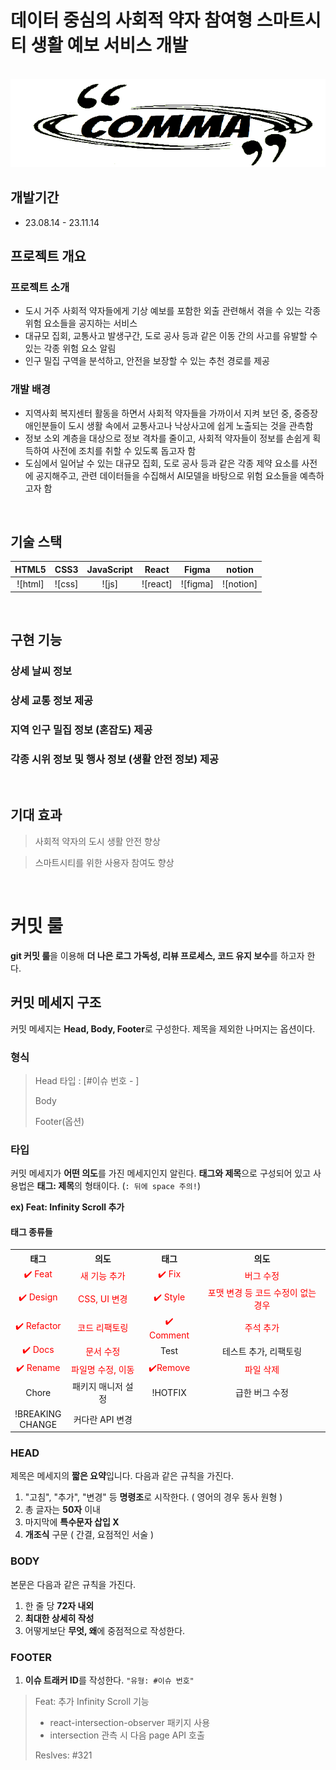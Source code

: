 # 데이터 중심의 사회적 약자 참여형 스마트시티 생활 예보 서비스 개발

<p align="center">
  <br>
  <img src="./images/comma.png">
  <br>
</p>

## 개발기간
- 23.08.14 - 23.11.14

## 프로젝트 개요

<p align="justify">

### 프로젝트 소개

- 도시 거주 사회적 약자들에게 기상 예보를 포함한 외출 관련해서 겪을 수 있는 각종 위험 요소들을 공지하는 서비스
- 대규모 집회, 교통사고 발생구간, 도로 공사 등과 같은 이동 간의 사고를 유발할 수 있는 각종 위험 요소 알림
- 인구 밀집 구역을 분석하고, 안전을 보장할 수 있는 추천 경로를 제공

### 개발 배경

- 지역사회 복지센터 활동을 하면서 사회적 약자들을 가까이서 지켜 보던 중, 중증장애인분들이 도시 생활 속에서 교통사고나 낙상사고에 쉽게 노출되는 것을 관측함
- 정보 소외 계층을 대상으로 정보 격차를 줄이고, 사회적 약자들이 정보를 손쉽게 획득하여 사전에 조치를 취할 수 있도록 돕고자 함
- 도심에서 일어날 수 있는 대규모 집회, 도로 공사 등과 같은 각종 제약 요소를 사전에 공지해주고, 관련 데이터들을 수집해서 AI모델을 바탕으로 위험 요소들을 예측하고자 함


</p>

<p align="center">
</p>

<br>

 ## 기술 스택

|  HTML5  |  CSS3  | JavaScript | React    | Figma    | notion    |
| :-----: | :----: | :--------: | -------- | -------- | --------- |
| ![html] | ![css] |   ![js]    | ![react] | ![figma] | ![notion] |

<br>

## 구현 기능

### 상세 날씨 정보

### 상세 교통 정보 제공

### 지역 인구 밀집 정보 (혼잡도) 제공

### 각종 시위 정보 및 행사 정보 (생활 안전 정보) 제공

<br>

## 기대 효과

> 사회적 약자의 도시 생활 안전 향상

> 스마트시티를 위한 사용자 참여도 향상

<p align="justify">

</p>

<br>

<!-- ## 라이센스

MIT &copy; [NoHack](mailto:lbjp114@gmail.com) -->

<!-- Stack Icon Refernces -->

<!-- [html]: /images/stack/html.svg
[css]: /images/stack/css.svg
[js]: /images/stack/javascript.svg
[react]: /images/stack/react.svg
[figma]: /images/stack/figma.svg
[notion]: /images/stack/notion.svg

<br> -->

<!-- commit rule (컨벤션) 관련 -->

# 커밋 룰

**git 커밋 룰**을 이용해 **더 나은 로그 가독성, 리뷰 프로세스, 코드 유지 보수**를 하고자 한다.

## 커밋 메세지 구조

커밋 메세지는 **Head, Body, Footer**로 구성한다. 제목을 제외한 나머지는 옵션이다.

### 형식

> Head 타입 : [#이슈 번호 - ]
>
> Body
>
> Footer(옵션)

### 타입

커밋 메세지가 **어떤 의도**를 가진 메세지인지 알린다.
**태그와 제목**으로 구성되어 있고 사용법은 **태그: 제목**의 형태이다. (`: 뒤에 space 주의!`)

**ex) Feat: Infinity Scroll 추가**

#### 태그 종류들

<table style="text-align : center;">
    <th>태그</th>
    <th>의도</th>
    <th>태그</th>
    <th>의도</th>
    <tr>
        <td style="color : red">✔️ Feat</td>
        <td style="color : red">새 기능 추가</td>
        <td style="color : red">✔️ Fix</td>
        <td style="color : red">버그 수정</td>
    </tr>
    <tr>
        <td style="color : red">✔️ Design</td>
        <td style="color : red">CSS, UI 변경</td>
        <td style="color : red">✔️ Style</td>
        <td style="color : red">포맷 변경 등 코드 수정이 없는 경우</td>
    </tr>
        <tr>
        <td style="color : red">✔️ Refactor</td>
        <td style="color : red">코드 리팩토링</td>
        <td style="color : red">✔️ Comment</td>
        <td style="color : red">주석 추가</td>
    </tr>
    </tr>
        <tr>
        <td style="color : red">✔️ Docs</td>
        <td style="color : red">문서 수정</td>
        <td>Test</td>
        <td>테스트 추가, 리팩토링</td>
    </tr>   
    </tr>
    <tr>
        <td style="color : red">✔️ Rename</td>
        <td style="color : red">파일명 수정, 이동</td>
        <td style="color : red">✔️Remove</td>
        <td style="color : red">파일 삭제</td>
    </tr>
    <tr>
        <td>Chore</td>
        <td>패키지 매니저 설정</td>
        <td>!HOTFIX</td>
        <td>급한 버그 수정</td>
    </tr>
    <tr>
        <td>!BREAKING</br>
        CHANGE</td>
        <td>커다란 API 변경</td>
        <td></td>
        <td></td>
    </tr>
</table>

### HEAD

제목은 메세지의 **짧은 요약**입니다. 다음과 같은 규칙을 가진다.

1. "고침", "추가", "변경" 등 **명령조**로 시작한다. ( 영어의 경우 동사 원형 )
2. 총 글자는 **50자** 이내
3. 마지막에 **특수문자 삽입 X**
4. **개조식** 구문 ( 간결, 요점적인 서술 )

### BODY

본문은 다음과 같은 규칙을 가진다.

1. 한 줄 당 **72자 내외**
2. **최대한 상세히 작성**
3. 어떻게보단 **무엇, 왜**에 중점적으로 작성한다.

### FOOTER

1. **이슈 트래커 ID**를 작성한다. `"유형: #이슈 번호"`

> Feat: 추가 Infinity Scroll 기능
>
> - react-intersection-observer 패키지 사용
> - intersection 관측 시 다음 page API 호출
>
> Reslves: #321

<!-- 위와 동일 -->

<!-- # 참고 사이트

#### 🔗[참고 1](https://overcome-the-limits.tistory.com/entry/%ED%98%91%EC%97%85-%ED%98%91%EC%97%85%EC%9D%84-%EC%9C%84%ED%95%9C-%EA%B8%B0%EB%B3%B8%EC%A0%81%EC%9D%B8-git-%EC%BB%A4%EB%B0%8B%EC%BB%A8%EB%B2%A4%EC%85%98-%EC%84%A4%EC%A0%95%ED%95%98%EA%B8%B0)

#### 🔗[참고 2](https://meetup.toast.com/posts/106) -->
